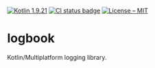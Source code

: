 [![Kotlin 1.9.21](https://img.shields.io/badge/Kotlin%2FMultiplatform-1.9.21-7F52FF.svg?logo=kotlin)](http://kotlinlang.org)
[![CI status badge](https://img.shields.io/github/actions/workflow/status/Micha-ohne-el/logbook/integration.yaml?label=CI)](https://github.com/Micha-ohne-el/logbook/actions/workflows/integration.yaml)
[![License – MIT](https://img.shields.io/github/license/Micha-ohne-el/logbook?color=gold&label=License)](https://github.com/Micha-ohne-el/logbook/blob/main/license.md)

# logbook

Kotlin/Multiplatform logging library.
